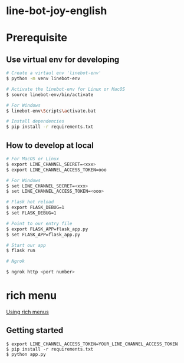 # line-bot-joy-english

# Prerequisite

## Use virtual env for developing
```bash
# Create a virtaul env 'linebot-env'
$ python -m venv linebot-env

# Activate the linebot-env for Linux or MacOS
$ source linebot-env/bin/activate

# For Windows
$ linebot-env\Scripts\activate.bat

# Install dependencies
$ pip install -r requirements.txt
```

## How to develop at local
```bash
# For MacOS or Linux
$ export LINE_CHANNEL_SECRET=<xxx>
$ export LINE_CHANNEL_ACCESS_TOKEN=ooo

# For Windows
$ set LINE_CHANNEL_SECRET=<xxx>
$ set LINE_CHANNEL_ACCESS_TOKEN=<ooo>

# Flask hot reload
$ export FLASK_DEBUG=1
$ set FLASK_DEBUG=1

# Point to our entry file
$ export FLASK_APP=flask_app.py
$ set FLASK_APP=flask_app.py

# Start our app
$ flask run

# Ngrok

$ ngrok http <port number>
```

# rich menu

[Using rich menus](https://developers.line.biz/en/docs/messaging-api/using-rich-menus/)

## Getting started

```
$ export LINE_CHANNEL_ACCESS_TOKEN=YOUR_LINE_CHANNEL_ACCESS_TOKEN
$ pip install -r requirements.txt
$ python app.py
```
